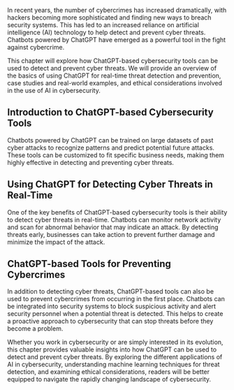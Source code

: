 

In recent years, the number of cybercrimes has increased dramatically, with hackers becoming more sophisticated and finding new ways to breach security systems. This has led to an increased reliance on artificial intelligence (AI) technology to help detect and prevent cyber threats. Chatbots powered by ChatGPT have emerged as a powerful tool in the fight against cybercrime.

This chapter will explore how ChatGPT-based cybersecurity tools can be used to detect and prevent cyber threats. We will provide an overview of the basics of using ChatGPT for real-time threat detection and prevention, case studies and real-world examples, and ethical considerations involved in the use of AI in cybersecurity.

Introduction to ChatGPT-based Cybersecurity Tools
-------------------------------------------------

Chatbots powered by ChatGPT can be trained on large datasets of past cyber attacks to recognize patterns and predict potential future attacks. These tools can be customized to fit specific business needs, making them highly effective in detecting and preventing cyber threats.

Using ChatGPT for Detecting Cyber Threats in Real-Time
------------------------------------------------------

One of the key benefits of ChatGPT-based cybersecurity tools is their ability to detect cyber threats in real-time. Chatbots can monitor network activity and scan for abnormal behavior that may indicate an attack. By detecting threats early, businesses can take action to prevent further damage and minimize the impact of the attack.

ChatGPT-based Tools for Preventing Cybercrimes
----------------------------------------------

In addition to detecting cyber threats, ChatGPT-based tools can also be used to prevent cybercrimes from occurring in the first place. Chatbots can be integrated into security systems to block suspicious activity and alert security personnel when a potential threat is detected. This helps to create a proactive approach to cybersecurity that can stop threats before they become a problem.

Whether you work in cybersecurity or are simply interested in its evolution, this chapter provides valuable insights into how ChatGPT can be used to detect and prevent cyber threats. By exploring the different applications of AI in cybersecurity, understanding machine learning techniques for threat detection, and examining ethical considerations, readers will be better equipped to navigate the rapidly changing landscape of cybersecurity.
